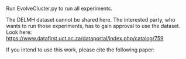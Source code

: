 Run EvolveCluster.py to run all experiments.

The DELMH dataset cannot be shared here. The interested party, who wants to run those experiments, has to gain approval to use the dataset. Look here: https://www.datafirst.uct.ac.za/dataportal/index.php/catalog/759

If you intend to use this work, please cite the following paper:

